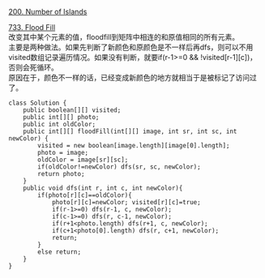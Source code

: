 [200. Number of Islands](https://leetcode.com/problems/number-of-islands/description/)



[733. Flood Fill](https://leetcode.com/problems/flood-fill/submissions/1)<br>
改变其中某个元素的值，floodfill到矩阵中相连的和原值相同的所有元素。<br>
主要是两种做法。如果先判断了新颜色和原颜色是不一样后再dfs，则可以不用visited数组记录遍历情况。如果没有判断，就要if(r-1>=0 && !visited[r-1][c])，否则会死循环。<br>
原因在于，颜色不一样的话，已经变成新颜色的地方就相当于是被标记了访问过了。

```
class Solution {
    public boolean[][] visited;
    public int[][] photo;
    public int oldColor;
    public int[][] floodFill(int[][] image, int sr, int sc, int newColor) {
        visited = new boolean[image.length][image[0].length];
        photo = image;
        oldColor = image[sr][sc];
        if(oldColor!=newColor) dfs(sr, sc, newColor);
        return photo;
    }
    public void dfs(int r, int c, int newColor){
        if(photo[r][c]==oldColor){
            photo[r][c]=newColor; visited[r][c]=true;
            if(r-1>=0) dfs(r-1, c, newColor);
            if(c-1>=0) dfs(r, c-1, newColor);
            if(r+1<photo.length) dfs(r+1, c, newColor);
            if(c+1<photo[0].length) dfs(r, c+1, newColor);
            return;
        }
        else return;
    }
}

```